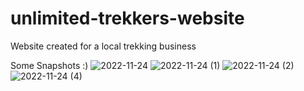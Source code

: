 # unlimited-trekkers-website

Website created for a local trekking business

Some Snapshots :)
![2022-11-24](https://user-images.githubusercontent.com/58328909/203813342-c0979bd5-fc1b-44cb-aeee-1ed1bfe79186.png)
![2022-11-24 (1)](https://user-images.githubusercontent.com/58328909/203813361-3e81455f-5708-4b53-81b6-318e0c0b2f2e.png)
![2022-11-24 (2)](https://user-images.githubusercontent.com/58328909/203813376-26f57ba2-ddab-4a12-8494-8b65a0cb1076.png)
![2022-11-24 (4)](https://user-images.githubusercontent.com/58328909/203813389-039a2d76-e196-45c7-a47b-06865ebc3ac8.png)
